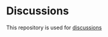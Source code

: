 # Discussions

This repository is used for [discussions](https://github.com/orgs/makegame-org/discussions)
